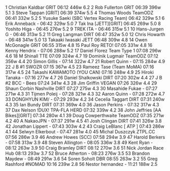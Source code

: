   1  Christian Kaldbar  GRIT  06:12    446w  6.2
  2  Rob Fullerton  GRIT  06:39    396w  5.1
  3  Steve Tappan  [GRIT]  06:39    374w  5.5
  4  Thomas Woods  TeamODZ  06:41    332w  5.2
  5  Yusuke Saeki  (SBC Vertex Racing Team)    06:42    329w  5.1
  6  Erik Anneback  -  06:42    329w  5.0
  7  Tak Ina  [JETT][GRIT]  06:45    269w  5.0
  8  Yoshito Higa  -  06:45    276w  5.2
  9  TREK ITA  -  06:46    315w  5.1
 10  Hans-Jurgen G  -  06:46    313w  5.2
 11  Greg Langman  DIRT  06:47    352w  5.0
 12  Chris Howarth  -  06:48    341w  5.0
 13  Takaaki Iwasaki  JETT  06:48    309w  4.8
 14  Owen McGonagle  GRIT  06:55    315w  4.8
 15  Paul Roy  RETO!  07:05    331w  4.8
 16  Kenny Hendrix  -  07:06    288w  5.2
 17  Daniel Florez  Team Type 1  07:08    296w  4.6
 18  M Shinall  TTE  07:09    324w  4.7
 19  Dominik Lugmair  TeamODZ  07:12    356w  4.4
 20  Simon Gillis  -  07:14    322w  4.7
 21  Robert Quinn  -  07:15    284w  4.9
 22  J B #1  SWOZR  07:15    367w  4.5
 23  Rameez Tase  (Team MoMA)    07:16    317w  4.5
 24  Takashi KAWAMOTO  (YOU CAN)    07:16    248w  4.9
 25  Hiroki Tanaka  -  07:16    277w  4.7
 26  Daniel Shalkowski  DIRT  07:20    302w  4.4
 27  J B #2  BCC - Bees  07:24    341w  4.3
 28  Jim Griffin  VEGAN  07:26    326w  4.4
 29  Shaun Corbin Nashville  DIRT  07:27    275w  4.3
 30  Masahide Fukae  -  07:27    271w  4.3
 31  Tijmen Poleij  -  07:28    321w  4.3
 32  Aaron Quinn  -  07:28    272w  4.7
 33  DONGHYUN KIM/  -  07:29    293w  4.2
 34  Cecelia Taggart  DIRT  07:31    240w  4.3
 35  Ian Bundy  DIRT  07:31    369w  4.0
 36  Jason Perkins  -  07:32    317w  4.3
 37  Dax Nelson  !DUX! TPA-FLA HERD  07:32    339w  4.2
 38  John Jeffries  [AA Bikes][GRIT]  07:34    280w  4.1
 39  Doug Cowperthwaite  TeamODZ  07:35    271w  4.2
 40  A NakaoJPN  -  07:37    291w  4.5
 41  Josh Clingan  DIRT  07:41    326w  3.8
 42  Jonathan Lippert  -  07:43    303w  4.2
 43  Craig LeBlanc  [ ATP ]  07:43    286w  4.1
 44  Selwyn Elkerbout  -  07:47    281w  4.0
 45  Michal Duszczyk  ZTPL.CC  07:56    286w  3.9
 46  Andrew Howes  (SCC)    07:58    294w  3.9
 47  Harold Berkers  -  07:58    313w  3.9
 48  Steven Allington  -  08:05    336w  3.8
 49  Kent Ryan  -  08:12    263w  3.9
 50  Craig Bramley  DIRT  08:12    270w  3.6
 51  Nick Jordan  Race Hub  08:13    293w  3.7
 52  Bruce Atherton  -  08:23    276w  3.5
 53  Brandon Maydew  -  08:49    291w  3.6
 54  Soren Soholt  DBR  08:55    263w  3.2
 55  Greg Rashford  #NOMAD  10:16    239w  2.8
 56  Nestor hernandez  -  11:21    188w  2.5
